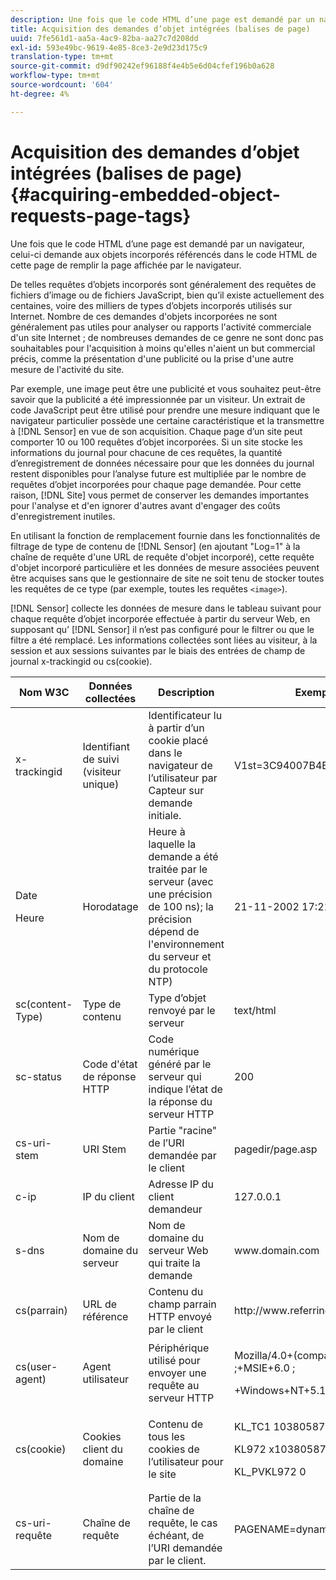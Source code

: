 ```yaml
---
description: Une fois que le code HTML d’une page est demandé par un navigateur, celui-ci demande aux objets incorporés référencés dans le code HTML de cette page de remplir la page affichée par le navigateur.
title: Acquisition des demandes d’objet intégrées (balises de page)
uuid: 7fe561d1-aa5a-4ac9-82ba-aa27c7d208dd
exl-id: 593e49bc-9619-4e85-8ce3-2e9d23d175c9
translation-type: tm+mt
source-git-commit: d9df90242ef96188f4e4b5e6d04cfef196b0a628
workflow-type: tm+mt
source-wordcount: '604'
ht-degree: 4%

---
```


# Acquisition des demandes d’objet intégrées (balises de page){#acquiring-embedded-object-requests-page-tags}

Une fois que le code HTML d’une page est demandé par un navigateur, celui-ci demande aux objets incorporés référencés dans le code HTML de cette page de remplir la page affichée par le navigateur.

De telles requêtes d’objets incorporés sont généralement des requêtes de fichiers d’image ou de fichiers JavaScript, bien qu’il existe actuellement des centaines, voire des milliers de types d’objets incorporés utilisés sur Internet. Nombre de ces demandes d&#39;objets incorporées ne sont généralement pas utiles pour analyser ou rapports l&#39;activité commerciale d&#39;un site Internet ; de nombreuses demandes de ce genre ne sont donc pas souhaitables pour l&#39;acquisition à moins qu&#39;elles n&#39;aient un but commercial précis, comme la présentation d&#39;une publicité ou la prise d&#39;une autre mesure de l&#39;activité du site.

Par exemple, une image peut être une publicité et vous souhaitez peut-être savoir que la publicité a été impressionnée par un visiteur. Un extrait de code JavaScript peut être utilisé pour prendre une mesure indiquant que le navigateur particulier possède une certaine caractéristique et la transmettre à [!DNL Sensor] en vue de son acquisition. Chaque page d’un site peut comporter 10 ou 100 requêtes d’objet incorporées. Si un site stocke les informations du journal pour chacune de ces requêtes, la quantité d’enregistrement de données nécessaire pour que les données du journal restent disponibles pour l’analyse future est multipliée par le nombre de requêtes d’objet incorporées pour chaque page demandée. Pour cette raison, [!DNL Site] vous permet de conserver les demandes importantes pour l&#39;analyse et d&#39;en ignorer d&#39;autres avant d&#39;engager des coûts d&#39;enregistrement inutiles.

En utilisant la fonction de remplacement fournie dans les fonctionnalités de filtrage de type de contenu de [!DNL Sensor] (en ajoutant &quot;Log=1&quot; à la chaîne de requête d&#39;une URL de requête d&#39;objet incorporé), cette requête d&#39;objet incorporé particulière et les données de mesure associées peuvent être acquises sans que le gestionnaire de site ne soit tenu de stocker toutes les requêtes de ce type (par exemple, toutes les requêtes `<image>`).

[!DNL Sensor] collecte les données de mesure dans le tableau suivant pour chaque requête d’objet incorporée effectuée à partir du serveur Web, en supposant qu’ [!DNL Sensor] il n’est pas configuré pour le filtrer ou que le filtre a été remplacé. Les informations collectées sont liées au visiteur, à la session et aux sessions suivantes par le biais des entrées de champ de journal x-trackingid ou cs(cookie).

<table id="table_11BE08A798E743EC8E76F738F0CE5884"> 
 <thead> 
  <tr> 
   <th colname="col1" class="entry"> Nom W3C </th> 
   <th colname="col2" class="entry"> Données collectées </th> 
   <th colname="col3" class="entry"> Description </th> 
   <th colname="col4" class="entry"> Exemple </th> 
  </tr> 
 </thead>
 <tbody> 
  <tr> 
   <td colname="col1"> x-trackingid </td> 
   <td colname="col2"> Identifiant de suivi (visiteur unique) </td> 
   <td colname="col3"> Identificateur lu à partir d’un cookie placé dans le navigateur de l’utilisateur par <span class="wintitle"> Capteur </span> sur demande initiale. </td> 
   <td colname="col4"> V1st=3C94007B4E01F9C2 </td> 
  </tr> 
  <tr> 
   <td colname="col1"> <p>Date </p> <p>Heure </p> </td> 
   <td colname="col2"> Horodatage </td> 
   <td colname="col3"> Heure à laquelle la demande a été traitée par le serveur (avec une précision de 100 ns); la précision dépend de l'environnement du serveur et du protocole NTP) </td> 
   <td colname="col4"> 21-11-2002 17:21:45.123 </td> 
  </tr> 
  <tr> 
   <td colname="col1"> sc(content-Type) </td> 
   <td colname="col2"> Type de contenu </td> 
   <td colname="col3"> Type d’objet renvoyé par le serveur </td> 
   <td colname="col4"> text/html </td> 
  </tr> 
  <tr> 
   <td colname="col1"> sc-status </td> 
   <td colname="col2"> Code d'état de réponse HTTP </td> 
   <td colname="col3"> Code numérique généré par le serveur qui indique l’état de la réponse du serveur HTTP </td> 
   <td colname="col4"> 200 </td> 
  </tr> 
  <tr> 
   <td colname="col1"> cs-uri-stem </td> 
   <td colname="col2"> URI Stem </td> 
   <td colname="col3"> Partie "racine" de l’URI demandée par le client </td> 
   <td colname="col4"> pagedir/page.asp </td> 
  </tr> 
  <tr> 
   <td colname="col1"> c-ip </td> 
   <td colname="col2"> IP du client </td> 
   <td colname="col3"> Adresse IP du client demandeur </td> 
   <td colname="col4"> 127.0.0.1 </td> 
  </tr> 
  <tr> 
   <td colname="col1"> s-dns </td> 
   <td colname="col2"> Nom de domaine du serveur </td> 
   <td colname="col3"> Nom de domaine du serveur Web qui traite la demande </td> 
   <td colname="col4"> <span class="filepath"> www.domain.com  </span> </td> 
  </tr> 
  <tr> 
   <td colname="col1"> cs(parrain) </td> 
   <td colname="col2"> URL de référence </td> 
   <td colname="col3"> Contenu du champ parrain HTTP envoyé par le client </td> 
   <td colname="col4"> <span class="filepath"> http://www.referringsite.com  </span> </td> 
  </tr> 
  <tr> 
   <td colname="col1"> cs(user-agent) </td> 
   <td colname="col2"> Agent utilisateur </td> 
   <td colname="col3"> Périphérique utilisé pour envoyer une requête au serveur HTTP </td> 
   <td colname="col4"> <p>Mozilla/4.0+(compatible ;+MSIE+6.0 ; </p> <p>+Windows+NT+5.1) </p> </td> 
  </tr> 
  <tr> 
   <td colname="col1"> cs(cookie) </td> 
   <td colname="col2"> Cookies client du domaine </td> 
   <td colname="col3"> Contenu de tous les cookies de l’utilisateur pour le site </td> 
   <td colname="col4"> <p>KL_TC1 1038058778312 </p> <p>KL972 x1038058778312282052 </p> <p>KL_PVKL972 0 </p> </td> 
  </tr> 
  <tr> 
   <td colname="col1"> cs-uri-requête </td> 
   <td colname="col2"> Chaîne de requête </td> 
   <td colname="col3"> Partie de la chaîne de requête, le cas échéant, de l’URI demandée par le client. </td> 
   <td colname="col4"> PAGENAME=dynamic1&amp;link=3001 </td> 
  </tr> 
 </tbody> 
</table>
